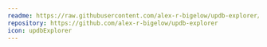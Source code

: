 ```yaml
---
readme: https://raw.githubusercontent.com/alex-r-bigelow/updb-explorer/master/README.md
repository: https://github.com/alex-r-bigelow/updb-explorer
icon: updbExplorer
---
```


